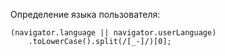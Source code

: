Определение языка пользователя: 

    (navigator.language || navigator.userLanguage)
        .toLowerCase().split(/[_-]/)[0];
